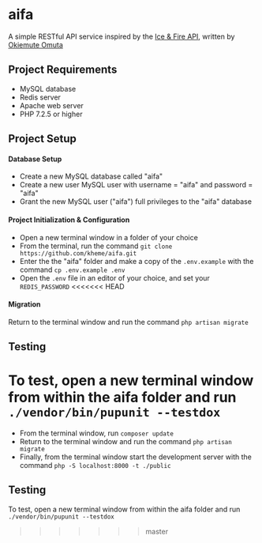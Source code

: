 # aifa
A simple RESTful API service inspired by the [Ice &amp; Fire API](https://anapioficeandfire.com/Documentation#books), written by 
[Okiemute Omuta](https://github.com/kheme)
## Project Requirements
* MySQL database
* Redis server
* Apache web server
* PHP 7.2.5 or higher

## Project Setup
#### Database Setup
* Create a new MySQL database called "aifa"
* Create a new user MySQL user with username = "aifa" and password = "aifa"
* Grant the new MySQL user ("aifa") full privileges to the "aifa" database

#### Project Initialization &amp; Configuration
* Open a new terminal window in a folder of your choice
* From the terminal, run the command `git clone https://github.com/kheme/aifa.git`
* Enter the the "aifa" folder and make a copy of the `.env.example` with the command `cp .env.example .env`
* Open the `.env` file in an editor of your choice, and set your `REDIS_PASSWORD`
<<<<<<< HEAD

#### Migration
Return to the terminal window and run the command `php artisan migrate`

## Testing
To test, open a new terminal window from within the aifa folder and run `./vendor/bin/pupunit --testdox`
=======
* From the terminal window, run `composer update`
* Return to the terminal window and run the command `php artisan migrate`
* Finally, from the terminal window start the development server with the command `php -S localhost:8000 -t ./public`

## Testing
To test, open a new terminal window from within the aifa folder and run `./vendor/bin/pupunit --testdox`
>>>>>>> master
